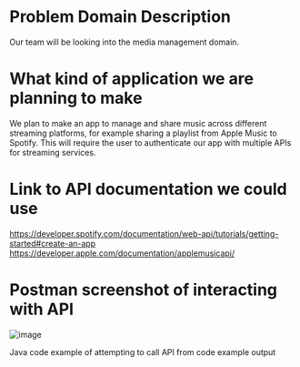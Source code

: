 # Problem Domain Description
Our team will be looking into the media management domain.

# What kind of application we are planning to make
We plan to make an app to manage and share music across different streaming platforms, for example sharing a playlist from Apple Music to Spotify.
This will require the user to authenticate our app with multiple APIs for streaming services.

# Link to API documentation we could use
https://developer.spotify.com/documentation/web-api/tutorials/getting-started#create-an-app
https://developer.apple.com/documentation/applemusicapi/

# Postman screenshot of interacting with API
![image](https://github.com/TeenI126/week3project/assets/122706062/b69af69e-90f7-461a-a300-a5336d162974)


Java code
  example of attempting to call API from code
  example output
  
